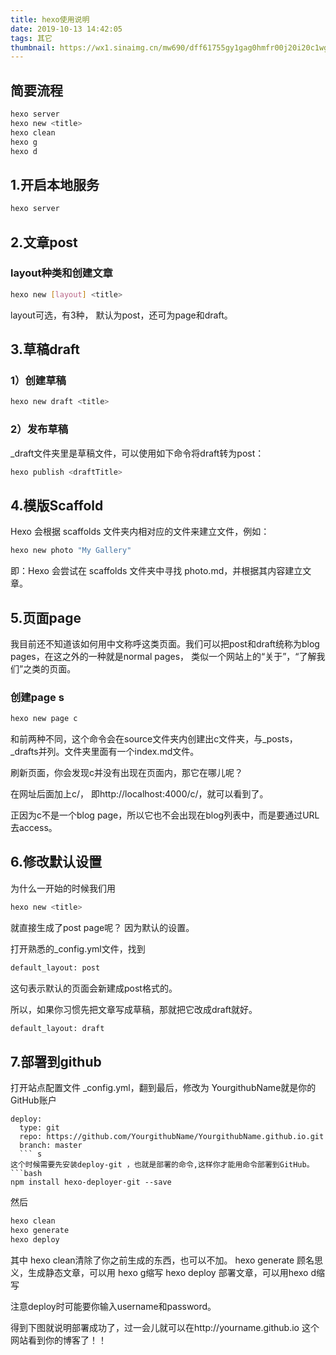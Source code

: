 ```yaml
---
title: hexo使用说明
date: 2019-10-13 14:42:05
tags: 其它
thumbnail: https://wx1.sinaimg.cn/mw690/dff61755gy1gag0hmfr00j20i20c1wgm.jpg
---
```

## 简要流程
```bash
hexo server
hexo new <title>
hexo clean
hexo g
hexo d
```
<!-- more --> 

## 1.开启本地服务
```bash
hexo server
```

## 2.文章post
### layout种类和创建文章
```bash
hexo new [layout] <title>
```
layout可选，有3种， 默认为post，还可为page和draft。

## 3.草稿draft
### 1）创建草稿
```bash
hexo new draft <title>
```
### 2）发布草稿
_draft文件夹里是草稿文件，可以使用如下命令将draft转为post：
```bash
hexo publish <draftTitle>
```

## 4.模版Scaffold
Hexo 会根据 scaffolds 文件夹内相对应的文件来建立文件，例如：
```bash
hexo new photo "My Gallery"
```
即：Hexo 会尝试在 scaffolds 文件夹中寻找 photo.md，并根据其内容建立文章。

## 5.页面page
我目前还不知道该如何用中文称呼这类页面。我们可以把post和draft统称为blog pages，在这之外的一种就是normal pages， 类似一个网站上的“关于”，“了解我们”之类的页面。
### 创建page s
```bash
hexo new page c
```
和前两种不同，这个命令会在source文件夹内创建出c文件夹，与_posts，_drafts并列。文件夹里面有一个index.md文件。

刷新页面，你会发现c并没有出现在页面内，那它在哪儿呢？

在网址后面加上c/， 即http://localhost:4000/c/，就可以看到了。

正因为c不是一个blog page，所以它也不会出现在blog列表中，而是要通过URL去access。

## 6.修改默认设置
为什么一开始的时候我们用
```bash
hexo new <title>
```
就直接生成了post page呢？
因为默认的设置。

打开熟悉的_config.yml文件，找到
```bash
default_layout: post
```
这句表示默认的页面会新建成post格式的。

所以，如果你习惯先把文章写成草稿，那就把它改成draft就好。
```bash
default_layout: draft
```

## 7.部署到github
打开站点配置文件 _config.yml，翻到最后，修改为
YourgithubName就是你的GitHub账户
```
deploy:
  type: git
  repo: https://github.com/YourgithubName/YourgithubName.github.io.git
  branch: master
  ``` s
这个时候需要先安装deploy-git ，也就是部署的命令,这样你才能用命令部署到GitHub。
```bash
npm install hexo-deployer-git --save
``` 

然后
```bash
hexo clean
hexo generate
hexo deploy
``` 

其中 hexo clean清除了你之前生成的东西，也可以不加。
hexo generate 顾名思义，生成静态文章，可以用 hexo g缩写
hexo deploy 部署文章，可以用hexo d缩写

注意deploy时可能要你输入username和password。

得到下图就说明部署成功了，过一会儿就可以在http://yourname.github.io 这个网站看到你的博客了！！




